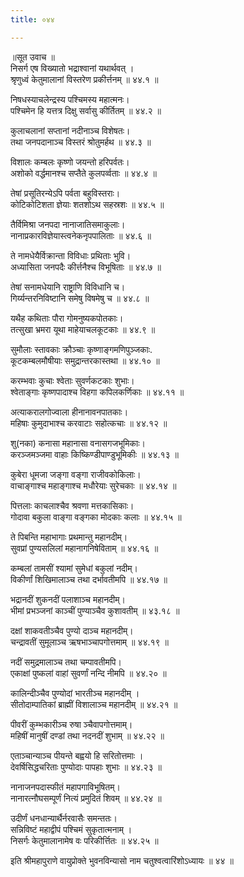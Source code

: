 ```yaml
---
title: ०४४

---
```

॥सूत उवाच ॥  
निसर्ग एष विख्यातो भद्राश्वानां यथार्थवत् ।  
श्रृणुध्वं केतुमालानां विस्तरेण प्रकीर्त्तनम् ॥ ४४.१ ॥  

निषधस्याचलेन्द्रस्य पश्चिमस्य महात्मनः।  
पश्चिमेन हि यत्तत्र दिक्षु सर्वासु कीर्तितम् ॥ ४४.२ ॥  

कुलाचलानां सप्तानां नदीनाञ्च विशेषतः।  
तथा जनपदानाञ्च विस्तरं श्रोतुमर्हथ ॥ ४४.३ ॥  

विशालः कम्बलः कृष्णो जयन्तो हरिपर्वतः।  
अशोको वर्द्धमानश्च सप्तैते कुलपर्व्वताः ॥ ४४.४ ॥  

तेषां प्रसूतिरन्येऽपि पर्वता बहुविस्तराः।  
कोटिकोटिशता ज्ञेयाः शतशोऽथ सहस्रशः ॥ ४४.५ ॥  

तैर्विमिश्रा जनपदा नानाजातिसमाकुलाः।  
नानाप्रकारविज्ञेयास्त्वनेकनृपपालिताः ॥ ४४.६ ॥  

ते नामधेयैर्विक्रान्ता विविधाः प्रथिताः भुवि।  
अध्यासिता जनपदैः कीर्त्तनैश्च विभूषिताः ॥ ४४.७ ॥  

तेषां सनामधेयानि राष्ट्राणि विविधानि च।  
गिर्य्यन्तरनिविष्टानि समेषु विषमेषु च ॥ ४४.८ ॥  

यथैह कथिताः पौरा गोमनुष्यकपोतकाः।  
तत्सुखा भ्रमरा यूथा माहेयाचलकूटकाः ॥ ४४.९ ॥  

सुमौलाः स्तावकाः क्रौञ्चाः कृष्णाङ्गमणिपुञ्जकाः.  
कूटकम्बलमौषीयाः समुद्रान्तरकास्तथा ॥ ४४.१० ॥  

करम्भवाः कुचाः श्वेताः सुवर्णकटकाः शुभाः।  
श्वेताङ्गाः कृष्णपादाश्च विहगा कपिलकर्णिकाः ॥ ४४.११ ॥  

अत्याकरालगोज्वाला हीनानावनपातकाः।  
महिषाः कुमुदाभाश्च करवाटाः सहोत्कचाः ॥ ४४.१२ ॥  

शु(नका) कनासा महानासा वनासगजभूमिकाः।  
करञ्जमञ्जमा वाहाः किष्किण्डीपाण्डुभूमिकीः ॥ ४४.१३ ॥  

कुबेरा धूमजा जङ्गा वङ्गा राजीवकोकिलाः।  
वाचाङ्गाश्च महाङ्गाश्च मधौरेयाः सुरेचकाः ॥ ४४.१४ ॥  

पित्तलाः काचलाश्चैव श्रवणा मत्तकासिकाः।  
गोदावा बकुला वाङ्गा वङ्गका मोदकाः कलाः ॥ ४४.१५ ॥  

ते पिबन्ति महाभागाः प्रथमान्तु महानदीम्।  
सुवप्रां पुण्यसलिलां महानागनिषेविताम् ॥ ४४.१६ ॥  

कम्बलां तामसीं श्यामां सुमेधां बकुलां नदीम्।  
विकीर्णां शिखिमालाञ्च तथा दर्भावतीमपि ॥ ४४.१७ ॥  

भद्रानदीं शुकनदीं पलाशाञ्च महानदीम्।  
भीमां प्रभञ्जनां काञ्चीं पुण्याञ्चैव कुशावतीम् ॥ ४३.१८ ॥  

दक्षां शाकवतीञ्चैव पुण्यो दाञ्च महानदीम्।  
चन्द्रावतीं सुमूलाञ्च ऋषभाञ्चापगोत्तमाम् ॥ ४४.१९ ॥  

नदीं समुद्रमालाञ्च तथा चम्पावतीमपि।  
एकाक्षां पुष्कलां वाहां सुवर्णां नन्दि नीमपि ॥ ४४.२० ॥  

कालिन्दीञ्चैव पुण्योदां भारतीञ्च महानदीम् ।  
सीतोदाम्पातिकां ब्राह्मीं विशालाञ्च महानदीम् ॥ ४४.२१ ॥  

पीवरीं कुम्भकारीञ्च रुषा ञ्चैवापगोत्तमाम्।  
महिषीं मानुषीं दण्डां तथा नदनदीं शुभाम् ॥ ४४.२२ ॥  

एताञ्चान्याञ्च पीयन्ते बह्वयो हि सरितोत्तमाः ।  
देवर्षिसिद्धचरिताः पुण्योदाः पापहाः शुभाः ॥ ४४.२३ ॥  

नानाजनपदास्फीतं महापगाविभूषितम्।  
नानारत्नौघसम्पूर्णं नित्यं प्रमुदितं शिवम् ॥ ४४.२४ ॥  

उदीर्णं धनधान्यार्थैर्नरवासैः समन्ततः।  
सन्निविष्टं महाद्वीपं पश्चिमं सुकृतात्मनाम् ।  
निसर्गः केतुमालानामेष वः परिकीर्त्तितः ॥ ४४.२५ ॥  

इति श्रीमहापुराणे वायुप्रोक्ते भुवनविन्यासो नाम चतुश्वत्वारिंशोऽध्यायः ॥ ४४ ॥